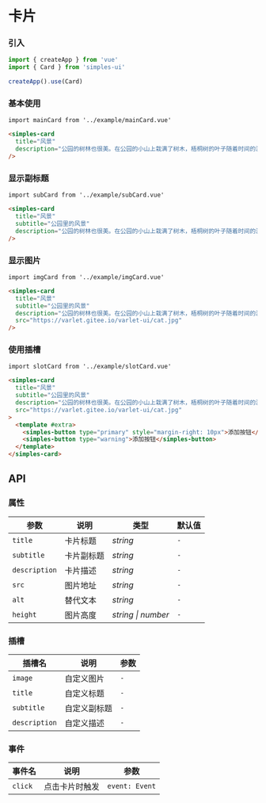 # 卡片

### 引入

```js
import { createApp } from 'vue'
import { Card } from 'simples-ui'

createApp().use(Card)
```

### 基本使用
```vue
import mainCard from '../example/mainCard.vue'
```

```html
<simples-card
  title="风景"
  description="公园的树林也很美。在公园的小山上栽满了树木，梧桐树的叶子随着时间的流逝慢慢变黄，纷纷飘落；枫树的叶子却变红了，公园笼罩在片片红云中，也使秋天增添了一分热情。而柏树的叶子仍是那么青翠欲滴，令你陶醉极了。山上有一群孩子在快乐的嬉戏，不时传来阵阵欢笑声，瞧，他们玩得多起劲呀，给树林增添了活力。"
/>
```

### 显示副标题
```vue
import subCard from '../example/subCard.vue'
```

```html
<simples-card
  title="风景"
  subtitle="公园里的风景"
  description="公园的树林也很美。在公园的小山上栽满了树木，梧桐树的叶子随着时间的流逝慢慢变黄，纷纷飘落；枫树的叶子却变红了，公园笼罩在片片红云中，也使秋天增添了一分热情。而柏树的叶子仍是那么青翠欲滴，令你陶醉极了。山上有一群孩子在快乐的嬉戏，不时传来阵阵欢笑声，瞧，他们玩得多起劲呀，给树林增添了活力。"
/>
```

### 显示图片
```vue
import imgCard from '../example/imgCard.vue'
```

```html
<simples-card
  title="风景"
  subtitle="公园里的风景"
  description="公园的树林也很美。在公园的小山上栽满了树木，梧桐树的叶子随着时间的流逝慢慢变黄，纷纷飘落；枫树的叶子却变红了，公园笼罩在片片红云中，也使秋天增添了一分热情。而柏树的叶子仍是那么青翠欲滴，令你陶醉极了。山上有一群孩子在快乐的嬉戏，不时传来阵阵欢笑声，瞧，他们玩得多起劲呀，给树林增添了活力。"
  src="https://varlet.gitee.io/varlet-ui/cat.jpg"
/>
```

### 使用插槽
```vue
import slotCard from '../example/slotCard.vue'
```

```html
<simples-card
  title="风景"
  subtitle="公园里的风景"
  description="公园的树林也很美。在公园的小山上栽满了树木，梧桐树的叶子随着时间的流逝慢慢变黄，纷纷飘落；枫树的叶子却变红了，公园笼罩在片片红云中，也使秋天增添了一分热情。而柏树的叶子仍是那么青翠欲滴，令你陶醉极了。山上有一群孩子在快乐的嬉戏，不时传来阵阵欢笑声，瞧，他们玩得多起劲呀，给树林增添了活力。"
  src="https://varlet.gitee.io/varlet-ui/cat.jpg"
>
  <template #extra>
    <simples-button type="primary" style="margin-right: 10px">添加按钮</simples-button>
    <simples-button type="warning">添加按钮</simples-button>
  </template>
</simples-card>
```


## API

### 属性

| 参数          | 说明                                                            | 类型               | 默认值  |
| ------------- | --------------------------------------------------------------- | ------------------ | ------- |
| `title`       | 卡片标题                                                        | _string_           | `-`     |
| `subtitle`    | 卡片副标题                                                      | _string_           | `-`     |
| `description` | 卡片描述                                                        | _string_           | `-`     |
| `src`         | 图片地址                                                        | _string_           | `-`     |
| `alt`         | 替代文本                                                        | _string_           | `-`     |
| `height`      | 图片高度                                                        | _string \| number_ | `-`     |

### 插槽

| 插槽名        | 说明           | 参数 |
| ------------- | -------------- | ---- |
| `image`       | 自定义图片     | `-`  |
| `title`       | 自定义标题     | `-`  |
| `subtitle`    | 自定义副标题   | `-`  |
| `description` | 自定义描述     | `-`  |

### 事件

| 事件名  | 说明           | 参数           |
| ------- | -------------- | -------------- |
| `click` | 点击卡片时触发 | `event: Event` |

